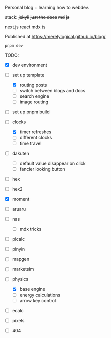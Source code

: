 Personal blog + learning how to webdev.

stack:
~~jekyll~~
~~just the docs~~
~~md~~
~~js~~

next.js
react
mdx
ts

Published at https://merelylogical.github.io/blog/

```bash
pnpm dev
```

TODO:

- [x] dev environment
- [ ] set up template
  - [x] routing posts
  - [ ] switch between blogs and docs
  - [ ] search engine
  - [ ] image routing
- [ ] set up pnpm build
- [ ] clocks
  - [x] timer refreshes
  - [ ] different clocks
  - [ ] time travel
- [ ] dakuten
  - [ ] default value disappear on click
  - [ ] fancier looking button
- [ ] hex
- [ ] hex2
- [x] moment
- [ ] aruaru
- [ ] nas
  - [ ] mdx tricks
- [ ] picalc
- [ ] pinyin
- [ ] mapgen
- [ ] marketsim
- [ ] physics
  - [x] base engine
  - [ ] energy calculations
  - [ ] arrow key control
- [ ] ecalc
- [ ] pixels
- [ ] 404

